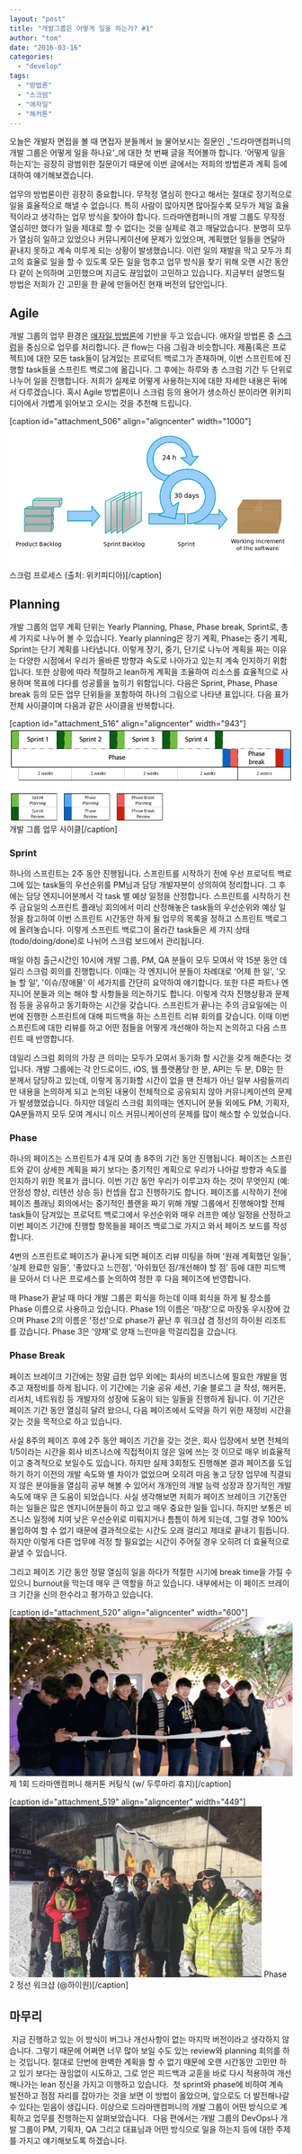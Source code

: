 ```yaml
---
layout: "post"
title: "개발그룹은 어떻게 일을 하는가? #1"
author: "tom"
date: "2016-03-16"
categories: 
  - "develop"
tags: 
  - "방법론"
  - "스크럼"
  - "애자일"
  - "해커톤"
---
```


오늘은 개발자 면접을 볼 때 면접자 분들께서 늘 물어보시는 질문인 _'드라마앤컴퍼니의 개발 그룹은 어떻게 일을 하나요'_에 대한 첫 번째 글을 적어볼까 합니다. '어떻게 일을 하는지'는 굉장히 광범위한 질문이기 때문에 이번 글에서는 저희의 방법론과 계획 등에 대하여 얘기해보겠습니다.

업무의 방법론이란 굉장히 중요합니다. 무작정 열심히 한다고 해서는 절대로 장기적으로 일을 효율적으로 해낼 수 없습니다. 특히 사람이 많아지면 많아질수록 모두가 제일 효율적이라고 생각하는 업무 방식을 찾아야 합니다. 드라마앤컴퍼니의 개발 그룹도 무작정 열심히만 했다가 일을 제대로 할 수 없다는 것을 실제로 겪고 깨달았습니다. 분명히 모두가 열심히 일하고 있었으나 커뮤니케이션에 문제가 있었으며, 계획했던 일들을 연달아 끝내지 못하고 계속 미루게 되는 상황이 발생했습니다. 이런 일의 재발을 막고 모두가 최고의 효율로 일을 할 수 있도록 모든 일을 멈추고 업무 방식을 찾기 위해 오랜 시간 동안 다 같이 논의하며 고민했으며 지금도 끊임없이 고민하고 있습니다. 지금부터 설명드릴 방법은 저희가 긴 고민을 한 끝에 만들어진 현재 버전의 답안입니다.

## Agile

개발 그룹의 업무 환경은 [애자일 방법론](https://ko.wikipedia.org/wiki/%EC%95%A0%EC%9E%90%EC%9D%BC_%EC%86%8C%ED%94%84%ED%8A%B8%EC%9B%A8%EC%96%B4_%EA%B0%9C%EB%B0%9C)에 기반을 두고 있습니다. 애자일 방법론 중 [스크럼](https://ko.wikipedia.org/wiki/%EC%8A%A4%ED%81%AC%EB%9F%BC_(%EC%95%A0%EC%9E%90%EC%9D%BC_%EA%B0%9C%EB%B0%9C_%ED%94%84%EB%A1%9C%EC%84%B8%EC%8A%A4))을 중심으로 업무를 처리합니다. 큰 flow는 다음 그림과 비슷합니다. 제품(혹은 프로젝트)에 대한 모든 task들이 담겨있는 프로덕트 백로그가 존재하며, 이번 스프린트에 진행할 task들을 스프린트 백로그에 옮깁니다. 그 후에는 하루와 총 스크럼 기간 두 단위로 나누어 일을 진행합니다. 저희가 실제로 어떻게 사용하는지에 대한 자세한 내용은 뒤에서 다루겠습니다. 혹시 Agile 방법론이나 스크럼 등의 용어가 생소하신 분이라면 위키피디아에서 가볍게 읽어보고 오시는 것을 추천해 드립니다.

\[caption id="attachment\_506" align="aligncenter" width="1000"\][![스크럼 프로세스](/images/0RDSwKA23r.png)](https://blog.dramancompany.com/wp-content/uploads/2016/03/1000px-Scrum_process.svg_.png) 스크럼 프로세스 (출처: 위키피디아)\[/caption\]

## Planning

개발 그룹의 업무 계획 단위는 Yearly Planning, Phase, Phase break, Sprint로, 총 세 가지로 나누어 볼 수 있습니다. Yearly planning은 장기 계획, Phase는 중기 계획, Sprint는 단기 계획를 나타냅니다. 이렇게 장기, 중기, 단기로 나누어 계획을 짜는 이유는 다양한 시점에서 우리가 올바른 방향과 속도로 나아가고 있는지 계속 인지하기 위함입니다. 또한 상황에 따라 적절하고 lean하게 계획을 조율하여 리소스를 효율적으로 사용하며 목표에 다다를 성공률을 높히기 위함입니다. 다음은 Sprint, Phase, Phase break 등의 모든 업무 단위들을 포함하여 하나의 그림으로 나타낸 표입니다. 다음 표가 전체 사이클이며 다음과 같은 사이클을 반복합니다.

\[caption id="attachment\_516" align="aligncenter" width="943"\][![개발 그룹 업무 사이클](/images/PePR7Iw441.png)](https://blog.dramancompany.com/wp-content/uploads/2016/03/Screen-Shot-2016-03-15-at-11.10.57-AM.png) 개발 그룹 업무 사이클\[/caption\]

### Sprint

하나의 스프린트는 2주 동안 진행됩니다. 스프린트를 시작하기 전에 우선 프로덕트 백로그에 있는 task들의 우선순위를 PM님과 담당 개발자분이 상의하여 정리합니다. 그 후에는 담당 엔지니어분께서 각 task 별 예상 일정을 산정합니다. 스프린트를 시작하기 전주 금요일의 스프린트 플래닝 회의에서 미리 산정해놓은 task들의 우선순위와 예상 일정을 참고하여 이번 스프린트 시간동안 하게 될 업무의 목록을 정하고 스프린트 백로그에 올려놓습니다. 이렇게 스프린트 백로그이 올라간 task들은 세 가지 상태(todo/doing/done)로 나뉘어 스크럼 보드에서 관리됩니다.

매일 아침 출근시간인 10시에 개발 그룹, PM, QA 분들이 모두 모여서 약 15분 동안 데일리 스크럼 회의를 진행합니다. 이때는 각 엔지니어 분들이 차례대로 '어제 한 일', '오늘 할 일', '이슈/장애물' 이 세가지를 간단히 요약하여 얘기합니다. 또한 다른 파트나 엔지니어 분들과 의논 해야 할 사항들을 의논하기도 합니다. 이렇게 각자 진행상황과 문제점 등을 공유하고 동기화하는 시간을 갖습니다. 스프린트가 끝나는 주의 금요일에는 이번에 진행한 스프린트에 대해 피드백을 하는 스프린트 리뷰 회의를 갖습니다. 이때 이번 스프린트에 대한 리뷰를 하고 어떤 점들을 어떻게 개선해야 하는지 논의하고 다음 스프린트 때 반영합니다.

데일리 스크럼 회의의 가장 큰 의미는 모두가 모여서 동기화 할 시간을 갖게 해준다는 것 입니다. 개발 그룹에는 각 안드로이드, iOS, 웹 플랫폼당 한 분, API는 두 분, DB는 한 분께서 담당하고 있는데, 이렇게 동기화할 시간이 없을 땐 전체가 아닌 일부 사람들끼리만 내용을 논의하게 되고 논의된 내용이 전체적으로 공유되지 않아 커뮤니케이션의 문제가 발생했었습니다. 하지만 데일리 스크럼 회의때는 엔지니어 분들 외에도 PM, 기획자, QA분들까지 모두 모여 계시니 미스 커뮤니케이션의 문제를 많이 해소할 수 있었습니다.

### Phase

하나의 페이즈는 스프린트가 4개 모여 총 8주의 기간 동안 진행됩니다. 페이즈는 스프린트와 같이 상세한 계획을 짜기 보다는 중기적인 계획으로 우리가 나아갈 방향과 속도를 인지하기 위한 목표가 큽니다. 이번 기간 동안 우리가 이루고자 하는 것이 무엇인지 (예: 안정성 향상, 리텐션 상승 등) 컨셉을 잡고 진행하기도 합니다. 페이즈를 시작하기 전에 페이즈 플래닝 회의에서는 중기적인 플랜을 짜기 위해 개발 그룹에서 진행해야할 전체 task들이 담겨있는 프로덕트 백로그에서 우선순위와 매우 러프한 예상 일정을 산정하고 이번 페이즈 기간에 진행할 항목들을 페이즈 백로그로 가지고 와서 페이즈 보드를 작성합니다.

4번의 스프린트로 페이즈가 끝나게 되면 페이즈 리뷰 미팅을 하며 '원래 계획했던 일들', '실제 완료한 일들', '좋았다고 느낀점', '아쉬웠던 점/개선해야 할 점' 등에 대한 피드백을 모아서 더 나은 프로세스를 논의하여 정한 후 다음 페이즈에 반영합니다.

매 Phase가 끝날 때 마다 개발 그룹은 회식을 하는데 이때 회식을 하게 될 장소를 Phase 이름으로 사용하고 있습니다. Phase 1의 이름은 '마장'으로 마장동 우시장에 갔으며 Phase 2의 이름은 '정선'으로 phase가 끝난 후 워크샵 겸 정선의 하이원 리조트를 갔습니다. Phase 3은 '양재'로 양재 느린마을 막걸리집을 갔습니다.

### Phase Break

페이즈 브레이크 기간에는 정말 급한 업무 외에는 회사의 비즈니스에 필요한 개발을 멈추고 재정비를 하게 됩니다. 이 기간에는 기술 공유 세션, 기술 블로그 글 작성, 해커톤, 리서치, 네트워킹 등 개발자의 성장에 도움이 되는 일들을 진행하게 됩니다. 이 기간은 페이즈 기간 동안 열심히 달려 왔으니, 다음 페이즈에서 도약을 하기 위한 재정비 시간을 갖는 것을 목적으로 하고 있습니다.

사실 8주의 페이즈 후에 2주 동안 페이즈 기간을 갖는 것은, 회사 입장에서 보면 전체의 1/5이라는 시간을 회사 비즈니스에 직접적이지 않은 일에 쓰는 것 이므로 매우 비효율적이고 충격적으로 보일수도 있습니다. 하지만 실제 3회정도 진행해본 결과 페이즈를 도입하기 하기 이전의 개발 속도와 별 차이가 없었으며 오히려 마음 놓고 당장 업무에 직결되지 않은 분야들을 열심히 공부 해볼 수 있어서 개개인의 개발 능력 성장과 장기적인 개발 속도에 매우 큰 도움이 되었습니다. 사실 생각해보면 저희가 페이즈 브레이크 기간동안 하는 일들은 많은 엔지니어분들이 하고 있고 매우 중요한 일들 입니다. 하지만 보통은 비즈니스 일정에 치여 낮은 우선순위로 미뤄지거나 틈틈이 하게 되는데, 그럴 경우 100% 몰입하여 할 수 없기 때문에 결과적으로는 시간도 오래 걸리고 제대로 끝내기 힘듭니다. 하지만 이렇게 다른 업무에 걱정 할 필요없는 시간이 주어질 경우 오히려 더 효율적으로 끝낼 수 있습니다.

그리고 페이즈 기간 동안 정말 열심히 일을 하다가 적절한 시기에 break time을 가질 수 있으니 burnout을 막는데 매우 큰 역할을 하고 있습니다. 내부에서는 이 페이즈 브레이크 기간을 신의 한수라고 평가하고 있습니다.

\[caption id="attachment\_520" align="aligncenter" width="600"\][![제 1회 드라마앤컴퍼니 해커톤 커팅식](/images/K8MMAXV1qZ.gif)](https://blog.dramancompany.com/wp-content/uploads/2016/03/output_1ehvRU.gif) 제 1회 드라마앤컴퍼니 해커톤 커팅식 (w/ 두루마리 휴지)\[/caption\]

\[caption id="attachment\_519" align="aligncenter" width="449"\][![Phase 2 정선](/images/lTEpZHAN0k.jpg)](https://blog.dramancompany.com/wp-content/uploads/2016/03/Slack-for-iOS-Upload-3.jpg) Phase 2 정선 워크샵 (@하이원)\[/caption\]

## 마무리

 지금 진행하고 있는 이 방식이 버그나 개선사항이 없는 마지막 버전이라고 생각하지 않습니다. 그렇기 때문에 어쩌면 너무 많아 보일 수도 있는 review와 planning 회의를 하는 것입니다. 절대로 단번에 완벽한 계획을 할 수 없기 때문에 오랜 시간동안 고민만 하고 있기 보다는 끊임없이 시도하고, 그로 얻은 피드백과 교훈을 바로 다시 적용하여 개선해나가는 lean 정신을 가지고 이행하고 있습니다.  첫 sprint와 phase에 비하여 계속 발전하고 점점 자리를 잡아가는 것을 보면 이 방법이 옳았으며, 앞으로도 더 발전해나갈 수 있다는 믿음이 생깁니다. 이상으로 드라마앤컴퍼니의 개발 그룹이 어떤 방식으로 계획하고 업무를 진행하는지 살펴보았습니다.  다음 편에서는 개발 그룹의 DevOps나 개발 그룹이 PM, 기획자, QA 그리고 대표님과 어떤 방식으로 일을 하는지 등에 대한 주제를 가지고 얘기해보도록 하겠습니다.
